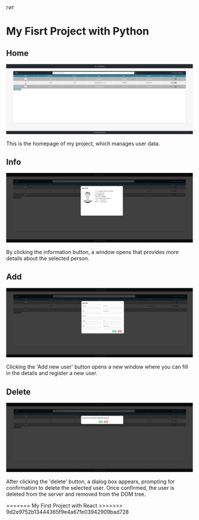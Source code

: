 гит 
<h1>My Fisrt Project with Python</h1>
<h2>Home</h2>
<img src="info/home.jpg" alt="home"/>
<p>This is the homepage of my project, which manages user data.</p>

<h2>Info</h2>
<img src="info/info.jpg" alt="info" >
<p>By clicking the information button, a window opens that provides more details about the selected person.</p>

<h2>Add</h2>
<img src="info/add.jpg" alt="add">
<p>Clicking the 'Add new user' button opens a new window where you can fill in the details and register a new user.</p>

<h2>Delete</h2>
<img src="info/delete.jpg" alt="delete">
<p>After clicking the 'delete' button, a dialog box appears, prompting for confirmation to delete the selected user. Once confirmed, the user is deleted from the server and removed from the DOM tree.</p>
=======
My First Project with React
>>>>>>> 9d2e9752b13444365f9e4a67fe03942909bad728
